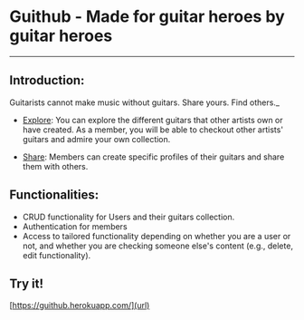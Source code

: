 # Guithub - Made for guitar heroes by guitar heroes

---

## Introduction:

Guitarists cannot make music without guitars.
Share yours. Find others.\_

- <ins>Explore</ins>:
  You can explore the different guitars that other artists own or have created. As a member, you will be able to checkout other artists' guitars and admire your own collection.

- <ins>Share</ins>:
  Members can create specific profiles of their guitars and share them with others.

## Functionalities:

- CRUD functionality for Users and their guitars collection.
- Authentication for members
- Access to tailored functionality depending on whether you are a user or not, and whether you are checking someone else's content (e.g., delete, edit functionality).

## Try it!

[https://guithub.herokuapp.com/](url)
